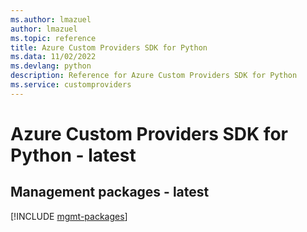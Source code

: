 ```yaml
---
ms.author: lmazuel
author: lmazuel
ms.topic: reference
title: Azure Custom Providers SDK for Python
ms.data: 11/02/2022
ms.devlang: python
description: Reference for Azure Custom Providers SDK for Python
ms.service: customproviders
---
```

# Azure Custom Providers SDK for Python - latest

## Management packages - latest
[!INCLUDE [mgmt-packages](custom-providers-mgmt-index.md)]